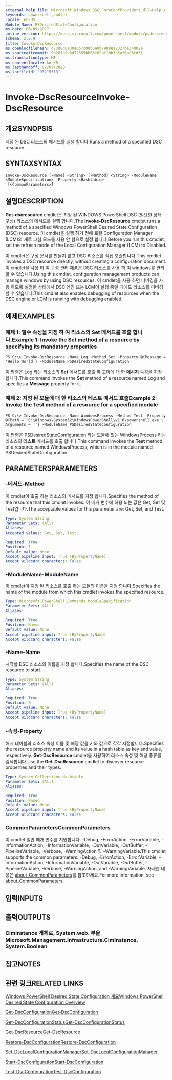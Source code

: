 ```yaml
---
external help file: Microsoft.Windows.DSC.CoreConfProviders.dll-Help.xml
keywords: powershell,cmdlet
Locale: en-US
Module Name: PSDesiredStateConfiguration
ms.date: 06/09/2017
online version: https://docs.microsoft.com/powershell/module/psdesiredstateconfiguration/invoke-dscresource?view=powershell-5.1&WT.mc_id=ps-gethelp
schema: 2.0.0
title: Invoke-DscResource
ms.openlocfilehash: d73d8d6a30e6b7c08b5a0b7988ea2327be34002a
ms.sourcegitcommit: 9b28fb9a3d72655bb63f62af18b3a5af6a05cd3f
ms.translationtype: MT
ms.contentlocale: ko-KR
ms.lasthandoff: 07/07/2020
ms.locfileid: "93215313"
---
```

# <span data-ttu-id="cc986-103">Invoke-DscResource</span><span class="sxs-lookup"><span data-stu-id="cc986-103">Invoke-DscResource</span></span>

## <span data-ttu-id="cc986-104">개요</span><span class="sxs-lookup"><span data-stu-id="cc986-104">SYNOPSIS</span></span>
<span data-ttu-id="cc986-105">지정 된 DSC 리소스의 메서드를 실행 합니다.</span><span class="sxs-lookup"><span data-stu-id="cc986-105">Runs a method of a specified DSC resource.</span></span>

## <span data-ttu-id="cc986-106">SYNTAX</span><span class="sxs-lookup"><span data-stu-id="cc986-106">SYNTAX</span></span>

```
Invoke-DscResource [-Name] <String> [-Method] <String> -ModuleName <ModuleSpecification> -Property <Hashtable>
 [<CommonParameters>]
```

## <span data-ttu-id="cc986-107">설명</span><span class="sxs-lookup"><span data-stu-id="cc986-107">DESCRIPTION</span></span>
<span data-ttu-id="cc986-108">**Get-dscresource** cmdlet은 지정 된 WINDOWS PowerShell DSC (필요한 상태 구성) 리소스의 메서드를 실행 합니다.</span><span class="sxs-lookup"><span data-stu-id="cc986-108">The **Invoke-DscResource** cmdlet runs a method of a specified Windows PowerShell Desired State Configuration (DSC) resource.</span></span>
<span data-ttu-id="cc986-109">이 cmdlet을 실행 하기 전에 로컬 Configuration Manager (LCM)의 새로 고침 모드를 사용 안 함으로 설정 합니다.</span><span class="sxs-lookup"><span data-stu-id="cc986-109">Before you run this cmdlet, set the refresh mode of the Local Configuration Manager (LCM) to Disabled.</span></span>

<span data-ttu-id="cc986-110">이 cmdlet은 구성 문서를 만들지 않고 DSC 리소스를 직접 호출합니다.</span><span class="sxs-lookup"><span data-stu-id="cc986-110">This cmdlet invokes a DSC resource directly, without creating a configuration document.</span></span>
<span data-ttu-id="cc986-111">이 cmdlet을 사용 하 여 구성 관리 제품은 DSC 리소스를 사용 하 여 windows를 관리할 수 있습니다.</span><span class="sxs-lookup"><span data-stu-id="cc986-111">Using this cmdlet, configuration management products can manage windows by using DSC resources.</span></span>
<span data-ttu-id="cc986-112">이 cmdlet을 사용 하면 디버깅을 사용 하도록 설정한 상태에서 DSC 엔진 또는 LCM이 실행 중일 때에도 리소스를 디버깅할 수 있습니다.</span><span class="sxs-lookup"><span data-stu-id="cc986-112">This cmdlet also enables debugging of resources when the DSC engine or LCM is running with debugging enabled.</span></span>

## <span data-ttu-id="cc986-113">예제</span><span class="sxs-lookup"><span data-stu-id="cc986-113">EXAMPLES</span></span>

### <span data-ttu-id="cc986-114">예제 1: 필수 속성을 지정 하 여 리소스의 Set 메서드를 호출 합니다.</span><span class="sxs-lookup"><span data-stu-id="cc986-114">Example 1: Invoke the Set method of a resource by specifying its mandatory properties</span></span>

```
PS C:\> Invoke-DscResource -Name Log -Method Set -Property @{Message = 'Hello World'} -ModuleName PSDesiredStateConfiguration
```

<span data-ttu-id="cc986-115">이 명령은 Log 라는 리소스의 **Set** 메서드를 호출 하 고이에 대 한 **메시지** 속성을 지정 합니다.</span><span class="sxs-lookup"><span data-stu-id="cc986-115">This command invokes the **Set** method of a resource named Log and specifies a **Message** property for it.</span></span>

### <span data-ttu-id="cc986-116">예제 2: 지정 된 모듈에 대 한 리소스의 테스트 메서드 호출</span><span class="sxs-lookup"><span data-stu-id="cc986-116">Example 2: Invoke the Test method of a resource for a specified module</span></span>

```
PS C:\> Invoke-DscResource -Name WindowsProcess -Method Test -Property @{Path = 'C:\Windows\System32\WindowsPowerShell\v1.0\powershell.exe'; Arguments = ''} -ModuleName PSDesiredStateConfiguration
```

<span data-ttu-id="cc986-117">이 명령은 PSDesiredStateConfiguration 라는 모듈에 있는 WindowsProcess 라는 리소스의 **테스트** 메서드를 호출 합니다.</span><span class="sxs-lookup"><span data-stu-id="cc986-117">This command invokes the **Test** method of a resource named WindowsProcess, which is in the module named PSDesiredStateConfiguration.</span></span>

## <span data-ttu-id="cc986-118">PARAMETERS</span><span class="sxs-lookup"><span data-stu-id="cc986-118">PARAMETERS</span></span>

### <span data-ttu-id="cc986-119">-메서드</span><span class="sxs-lookup"><span data-stu-id="cc986-119">-Method</span></span>
<span data-ttu-id="cc986-120">이 cmdlet이 호출 하는 리소스의 메서드를 지정 합니다.</span><span class="sxs-lookup"><span data-stu-id="cc986-120">Specifies the method of the resource that this cmdlet invokes.</span></span> <span data-ttu-id="cc986-121">이 매개 변수에 허용 되는 값은 Get, Set 및 Test입니다.</span><span class="sxs-lookup"><span data-stu-id="cc986-121">The acceptable values for this parameter are: Get, Set, and Test.</span></span>

```yaml
Type: System.String
Parameter Sets: (All)
Aliases:
Accepted values: Get, Set, Test

Required: True
Position: 1
Default value: None
Accept pipeline input: True (ByPropertyName)
Accept wildcard characters: False
```

### <span data-ttu-id="cc986-122">-ModuleName</span><span class="sxs-lookup"><span data-stu-id="cc986-122">-ModuleName</span></span>
<span data-ttu-id="cc986-123">이 cmdlet이 지정 된 리소스를 호출 하는 모듈의 이름을 지정 합니다.</span><span class="sxs-lookup"><span data-stu-id="cc986-123">Specifies the name of the module from which this cmdlet invokes the specified resource.</span></span>

```yaml
Type: Microsoft.PowerShell.Commands.ModuleSpecification
Parameter Sets: (All)
Aliases:

Required: True
Position: Named
Default value: None
Accept pipeline input: True (ByPropertyName)
Accept wildcard characters: False
```

### <span data-ttu-id="cc986-124">-Name</span><span class="sxs-lookup"><span data-stu-id="cc986-124">-Name</span></span>
<span data-ttu-id="cc986-125">시작할 DSC 리소스의 이름을 지정 합니다.</span><span class="sxs-lookup"><span data-stu-id="cc986-125">Specifies the name of the DSC resource to start.</span></span>

```yaml
Type: System.String
Parameter Sets: (All)
Aliases:

Required: True
Position: 0
Default value: None
Accept pipeline input: True (ByPropertyName)
Accept wildcard characters: False
```

### <span data-ttu-id="cc986-126">-속성</span><span class="sxs-lookup"><span data-stu-id="cc986-126">-Property</span></span>
<span data-ttu-id="cc986-127">해시 테이블의 리소스 속성 이름 및 해당 값을 키와 값으로 각각 지정합니다.</span><span class="sxs-lookup"><span data-stu-id="cc986-127">Specifies the resource property name and its value in a hash table as key and value, respectively.</span></span> <span data-ttu-id="cc986-128">**Get-DscResource** cmdlet을 사용하여 리소스 속성 및 해당 종류를 검색합니다.</span><span class="sxs-lookup"><span data-stu-id="cc986-128">Use the **Get-DscResource** cmdlet to discover resource properties and their types.</span></span>

```yaml
Type: System.Collections.Hashtable
Parameter Sets: (All)
Aliases:

Required: True
Position: Named
Default value: None
Accept pipeline input: True (ByPropertyName)
Accept wildcard characters: False
```

### <span data-ttu-id="cc986-129">CommonParameters</span><span class="sxs-lookup"><span data-stu-id="cc986-129">CommonParameters</span></span>
<span data-ttu-id="cc986-130">이 cmdlet 일반 매개 변수를 지원합니다. -Debug, -ErrorAction, -ErrorVariable, -InformationAction, -InformationVariable, -OutVariable, -OutBuffer, -PipelineVariable, -Verbose, -WarningAction 및 -WarningVariable.</span><span class="sxs-lookup"><span data-stu-id="cc986-130">This cmdlet supports the common parameters: -Debug, -ErrorAction, -ErrorVariable, -InformationAction, -InformationVariable, -OutVariable, -OutBuffer, -PipelineVariable, -Verbose, -WarningAction, and -WarningVariable.</span></span> <span data-ttu-id="cc986-131">자세한 내용은 [about_CommonParameters](https://go.microsoft.com/fwlink/?LinkID=113216)를 참조하세요.</span><span class="sxs-lookup"><span data-stu-id="cc986-131">For more information, see [about_CommonParameters](https://go.microsoft.com/fwlink/?LinkID=113216).</span></span>

## <span data-ttu-id="cc986-132">입력</span><span class="sxs-lookup"><span data-stu-id="cc986-132">INPUTS</span></span>

## <span data-ttu-id="cc986-133">출력</span><span class="sxs-lookup"><span data-stu-id="cc986-133">OUTPUTS</span></span>

### <span data-ttu-id="cc986-134">Ciminstance 개체로, System.web. 부울</span><span class="sxs-lookup"><span data-stu-id="cc986-134">Microsoft.Management.Infrastructure.CimInstance, System.Boolean</span></span>

## <span data-ttu-id="cc986-135">참고</span><span class="sxs-lookup"><span data-stu-id="cc986-135">NOTES</span></span>

## <span data-ttu-id="cc986-136">관련 링크</span><span class="sxs-lookup"><span data-stu-id="cc986-136">RELATED LINKS</span></span>

[<span data-ttu-id="cc986-137">Windows PowerShell Desired State Configuration 개요</span><span class="sxs-lookup"><span data-stu-id="cc986-137">Windows PowerShell Desired State Configuration Overview</span></span>](/powershell/scripting/dsc/overview/dscforengineers)

[<span data-ttu-id="cc986-138">Get-DscConfiguration</span><span class="sxs-lookup"><span data-stu-id="cc986-138">Get-DscConfiguration</span></span>](Get-DscConfiguration.md)

[<span data-ttu-id="cc986-139">Get-DscConfigurationStatus</span><span class="sxs-lookup"><span data-stu-id="cc986-139">Get-DscConfigurationStatus</span></span>](Get-DscConfigurationStatus.md)

[<span data-ttu-id="cc986-140">Get-DscResource</span><span class="sxs-lookup"><span data-stu-id="cc986-140">Get-DscResource</span></span>](Get-DscResource.md)

[<span data-ttu-id="cc986-141">Restore-DscConfiguration</span><span class="sxs-lookup"><span data-stu-id="cc986-141">Restore-DscConfiguration</span></span>](Restore-DscConfiguration.md)

[<span data-ttu-id="cc986-142">Set-DscLocalConfigurationManager</span><span class="sxs-lookup"><span data-stu-id="cc986-142">Set-DscLocalConfigurationManager</span></span>](Set-DscLocalConfigurationManager.md)

[<span data-ttu-id="cc986-143">Start-DscConfiguration</span><span class="sxs-lookup"><span data-stu-id="cc986-143">Start-DscConfiguration</span></span>](Start-DscConfiguration.md)

[<span data-ttu-id="cc986-144">Test-DscConfiguration</span><span class="sxs-lookup"><span data-stu-id="cc986-144">Test-DscConfiguration</span></span>](Test-DscConfiguration.md)
